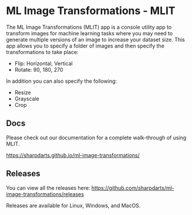 # ML Image Transformations - MLIT
The ML Image Transformations (MLIT) app is a console utility app to transform images for machine learning tasks where you may need to generate multiple versions of an image to increase your dataset size. This app allows you to specify a folder of images and then specify the transformations to take place:
- Flip: Horizontal, Vertical
- Rotate: 90, 180, 270

In addition you can also specify the following:
- Resize
- Grayscale
- Crop

## Docs
Please check out our documentation for a complete walk-through of using MLIT.

https://sharpdarts.github.io/ml-image-transformations/

## Releases
You can view all the releases here: https://github.com/sharpdarts/ml-image-transformations/releases

Releases are available for Linux, Windows, and MacOS.
